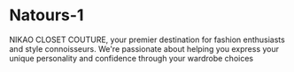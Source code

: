 # Natours-1
 NIKAO CLOSET COUTURE, your premier destination for fashion enthusiasts and style connoisseurs. We're passionate about helping you express your unique personality and confidence through your wardrobe choices
